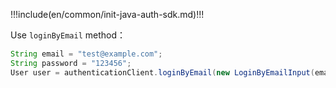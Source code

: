!!!include(en/common/init-java-auth-sdk.md)!!!

Use `loginByEmail` method：

```java
String email = "test@example.com";
String password = "123456";
User user = authenticationClient.loginByEmail(new LoginByEmailInput(email, password)).execute();
```

